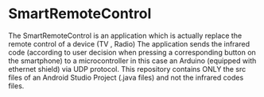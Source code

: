 # SmartRemoteControl

The SmartRemoteControl is an application which is actually replace the remote control of a device (TV , Radio)
The application sends the infrared code (according to user decision when pressing a corresponding button on the smartphone) to a
microcontroller in this case an Arduino (equipped with ethernet shield) via UDP protocol.
This repository contains ONLY the src files of an Android Studio Project (.java files) and not the infrared codes files.
